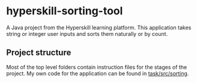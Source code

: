 # hyperskill-sorting-tool
A Java project from the Hyperskill learning platform.
This application takes string or integer user inputs and sorts them naturally or by count.

## Project structure
Most of the top level folders contain instruction files for the stages of the project. My own code for the application can be found in [task/src/sorting](task/src/sorting).
